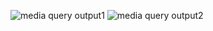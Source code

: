 ![media query output1](https://github.com/SavairamK/Media_Query.github.io/assets/98964354/33734f53-2363-456a-b012-dea2460ba17e)
![media query output2](https://github.com/SavairamK/Media_Query.github.io/assets/98964354/06dcf737-fdd2-419a-8c75-6d0c5c6f88ca)
